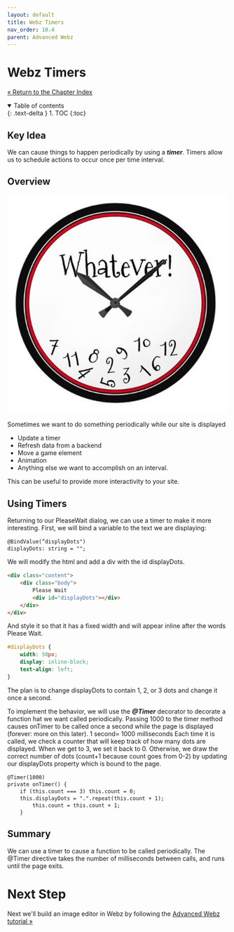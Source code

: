 ```yaml
---
layout: default
title: Webz Timers
nav_order: 10.4
parent: Advanced Webz
---
```


# Webz Timers
[&laquo; Return to the Chapter Index](index.md)

<details open markdown="block">
  <summary>
    Table of contents
  </summary>
  {: .text-delta }
1. TOC
{:toc}
</details>

## Key Idea
We can cause things to happen periodically by using a ***timer***.  Timers allow us to schedule actions to occur once per time interval.

## Overview

![](../../assets/images/webz_9.jpg)

Sometimes we want to do something periodically while our site is displayed
* Update a timer
* Refresh data from a backend
* Move a game element
* Animation
* Anything else we want to accomplish on an interval.

This can be useful to provide more interactivity to your site.

## Using Timers
Returning to our PleaseWait dialog, we can use a timer to make it more interesting.
First, we will bind a variable to the text we are displaying:
```
@BindValue(“displayDots")
displayDots: string = "";
```
We will modify the html and add a div with the id displayDots.
```html
<div class="content">
	<div class="body">
		Please Wait
		<div id="displayDots"></div>
	</div>
</div>
```

And style it so that it has a fixed width and will appear inline after the words Please Wait.
```css
#displayDots {
	width: 50px;
	display: inline-block;
	text-align: left;
}
```
The plan is to change displayDots to contain 1, 2, or 3 dots and change it once a second.

To implement the behavior, we will use the ***@Timer*** decorator to decorate a function hat we want called periodically.
Passing 1000 to the timer method causes onTimer to be called once a second while the page is displayed (forever: more on this later). 1 second= 1000 milliseconds
Each time it is called, we check a counter that will keep track of how many dots are displayed.  When we get to 3, we set it back to 0.  Otherwise, we draw the correct number of dots (count+1 because count goes from 0-2) by updating our displayDots property which is bound to the page.
```
@Timer(1000)
private onTimer() {
	if (this.count === 3) this.count = 0;
	this.displayDots = ".".repeat(this.count + 1);
		this.count = this.count + 1;
	}
```

## Summary
We can use a timer to cause a function to be called periodically.  The @Timer directive takes the number of milliseconds between calls, and runs until the page exits.

# Next Step

Next we'll build an image editor in Webz by following the [Advanced Webz tutorial &raquo;](./tutorial.md)